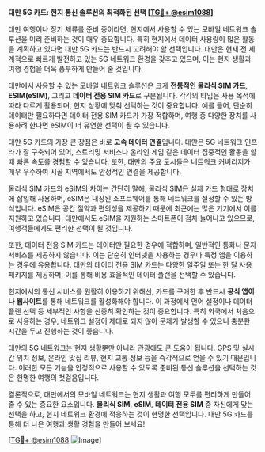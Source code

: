 **대만 5G 카드: 현지 통신 솔루션의 최적화된 선택 [[TG💪+ @esim1088](https://t.me/s/esim1088)]**

대만 여행이나 장기 체류를 준비 중이라면, 현지에서 사용할 수 있는 모바일 네트워크 솔루션을 미리 준비하는 것이 매우 중요합니다. 특히 현지에서 데이터 사용량이 많은 활동을 계획하고 있다면 대만 5G 카드는 반드시 고려해야 할 선택입니다. 대만은 현재 전 세계적으로 빠르게 발전하고 있는 5G 네트워크 환경을 갖추고 있으며, 이는 현지 생활과 여행 경험을 더욱 풍부하게 만들어 줄 것입니다.

대만에서 사용할 수 있는 모바일 네트워크 솔루션은 크게 **전통적인 물리식 SIM 카드**, **ESIM(eSIM)**, 그리고 **데이터 전용 SIM 카드**로 구분됩니다. 각각의 타입은 사용 목적에 따라 다르게 활용되며, 현지 상황에 맞춰 선택하는 것이 중요합니다. 예를 들어, 단순히 데이터만 필요하다면 데이터 전용 SIM 카드가 가장 적합하며, 여행 중 다양한 장치를 사용하려 한다면 eSIM이 더 유연한 선택이 될 수 있습니다.

대만 5G 카드의 가장 큰 장점은 바로 **고속 데이터 연결**입니다. 대만은 5G 네트워크 인프라가 잘 구축되어 있어, 스트리밍 서비스나 온라인 게임 같은 데이터 집중적인 활동을 할 때 빠른 속도를 경험할 수 있습니다. 또한, 대만의 주요 도시들은 네트워크 커버리지가 매우 우수하여 시골 지역에서도 안정적인 연결을 제공합니다.

물리식 SIM 카드와 eSIM의 차이는 간단히 말해, 물리식 SIM은 실제 카드 형태로 장치에 삽입해 사용하며, eSIM은 내장된 소프트웨어를 통해 네트워크를 설정할 수 있는 방식입니다. eSIM은 공간 절약과 편의성을 제공하기 때문에 최근에는 많은 기기에서 이를 지원하고 있습니다. 대만에서도 eSIM을 지원하는 스마트폰이 점차 늘어나고 있으므로, 여행객들에게도 편리한 선택이 될 것입니다.

또한, 데이터 전용 SIM 카드는 데이터만 필요한 경우에 적합하며, 일반적인 통화나 문자 서비스를 제공하지 않습니다. 이는 단순히 인터넷을 사용하는 경우나 특정 앱을 이용하는 경우에 유용합니다. 대만의 데이터 전용 SIM 카드는 다양한 일주일 또는 한 달 사용 패키지를 제공하며, 이를 통해 비용 효율적인 데이터 플랜을 선택할 수 있습니다.

현지에서의 통신 서비스를 원활히 이용하기 위해선, 카드를 구매한 후 반드시 **공식 앱이나 웹사이트**를 통해 네트워크를 활성화해야 합니다. 이 과정에서 언어 설정이나 데이터 플랜 선택 등 세부적인 사항을 신중히 확인하는 것이 중요합니다. 특히 외국에서 처음으로 사용하는 경우, 네트워크 설정이 제대로 되지 않아 문제가 발생할 수 있으니 충분한 시간을 두고 진행하는 것이 좋습니다.

대만의 5G 네트워크는 현지 생활뿐만 아니라 관광에도 큰 도움이 됩니다. GPS 및 실시간 위치 정보, 온라인 맛집 리뷰, 현지 교통 정보 등을 즉각적으로 얻을 수 있기 때문입니다. 이러한 모든 기능을 안정적으로 사용할 수 있도록 준비된 통신 솔루션을 선택하는 것은 현명한 여행의 첫걸음입니다.

결론적으로, 대만에서의 모바일 네트워크는 현지 생활과 여행 모두를 편리하게 만들어 줄 수 있는 중요한 요소입니다. **물리식 SIM**, **eSIM**, **데이터 전용 SIM** 중 자신에게 맞는 선택을 하고, 현지 네트워크 환경에 적응하는 것이 현명한 선택입니다. 대만 5G 카드를 통해 더 나은 여행과 생활 경험을 만들어 보세요! 

[[TG💪+ @esim1088](https://t.me/s/esim1088) ![Image](https://i.postimg.cc/Y0z9fWf4/image.png)]
